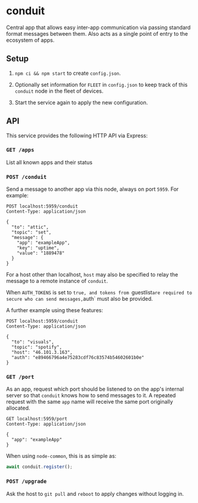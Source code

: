 # conduit

Central app that allows easy inter-app communication via passing standard format
messages between them. Also acts as a single point of entry to the ecosystem of
apps.


## Setup

1. `npm ci && npm start` to create `config.json`.

3. Optionally set information for `FLEET` in `config.json` to keep track of this
   `conduit` node in the fleet of devices.

4. Start the service again to apply the new configuration.


## API

This service provides the following HTTP API via Express:

### `GET /apps`

List all known apps and their status

### `POST /conduit`

Send a message to another app via this node, always on port `5959`. For example:

```
POST localhost:5959/conduit
Content-Type: application/json

{
  "to": "attic",
  "topic": "set",
  "message": {
    "app": "exampleApp",
    "key": "uptime",
    "value": "1889478"
  }
}
```

For a host other than localhost, `host` may also be specified to relay the
message to a remote instance of `conduit`.

When `AUTH_TOKENS` is set to `true, and tokens from `guestlist` are required to
secure who can send messages, `auth` must also be provided.

A further example using these features:

```
POST localhost:5959/conduit
Content-Type: application/json

{
  "to": "visuals",
  "topic": "spotify",
  "host": "46.101.3.163",
  "auth": "e89466796a4e75283cdf76c83574b54602601b0e"
}
```

### `GET /port`

As an app, request which port should be listened to on the app's internal server
so that `conduit` knows how to send messages to it. A repeated request with the
same `app` name will receive the same port originally allocated.

```
GET localhost:5959/port
Content-Type: application/json

{
  "app": "exampleApp"
}
```

When using `node-common`, this is as simple as:

```js
await conduit.register();
```

### `POST /upgrade`

Ask the host to `git pull` and `reboot` to apply changes without logging in.
